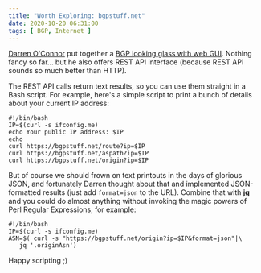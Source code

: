 ```yaml
---
title: "Worth Exploring: bgpstuff.net"
date: 2020-10-20 06:31:00
tags: [ BGP, Internet ]
---
```

[Darren O'Connor](https://www.linkedin.com/in/darren-o-connor-33b393b/) put together a [BGP looking glass with web GUI](https://bgpstuff.net/). Nothing fancy so far... but he also offers REST API interface (because REST API sounds so much better than HTTP).

The REST API calls return text results, so you can use them straight in a Bash script. For example, here's a simple script to print a bunch of details about your current IP address:
<!--more-->
```
#!/bin/bash
IP=$(curl -s ifconfig.me)
echo Your public IP address: $IP
echo
curl https://bgpstuff.net/route?ip=$IP
curl https://bgpstuff.net/aspath?ip=$IP
curl https://bgpstuff.net/origin?ip=$IP
```

But of course we should frown on text printouts in the days of glorious JSON, and fortunately Darren thought about that and implemented JSON-formatted results (just add `format=json` to the URL). Combine that with **[jq](https://blog.scottlowe.org/2015/11/11/handy-cli-tool-json/)** and you could do almost anything without invoking the magic powers of Perl Regular Expressions, for example:

```
#!/bin/bash
IP=$(curl -s ifconfig.me)
ASN=$( curl -s "https://bgpstuff.net/origin?ip=$IP&format=json"|\ 
   jq '.originAsn')
```

Happy scripting ;)